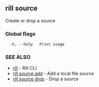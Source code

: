 ## rill source

Create or drop a source

### Global flags

```
  -h, --help   Print usage
```

### SEE ALSO

* [rill](../rill.md)	 - Rill CLI
* [rill source add](add.md)	 - Add a local file source
* [rill source drop](drop.md)	 - Drop a source

